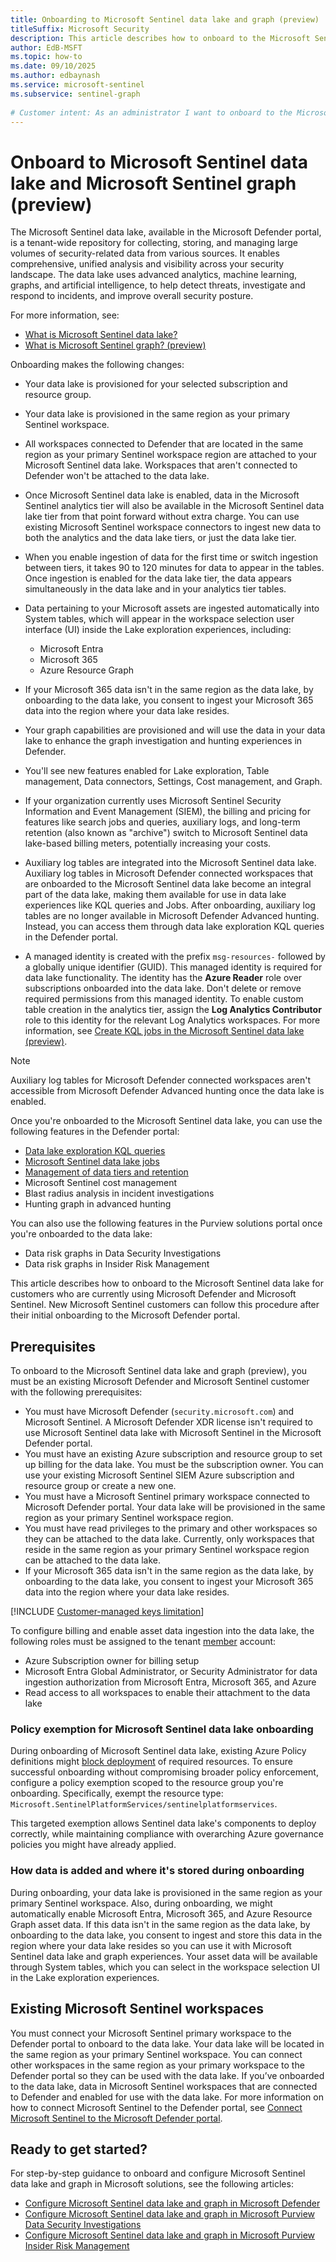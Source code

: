 ```yaml
---
title: Onboarding to Microsoft Sentinel data lake and graph (preview)
titleSuffix: Microsoft Security  
description: This article describes how to onboard to the Microsoft Sentinel data lake and graph
author: EdB-MSFT
ms.topic: how-to  
ms.date: 09/10/2025
ms.author: edbaynash
ms.service: microsoft-sentinel
ms.subservice: sentinel-graph
  
# Customer intent: As an administrator I want to onboard to the Microsoft Sentinel data lake so that I can benefit from the storage and analysis capabilities of the data lake.
---
```

  
# Onboard to Microsoft Sentinel data lake and Microsoft Sentinel graph (preview)

The Microsoft Sentinel data lake, available in the Microsoft Defender portal, is a tenant-wide repository for collecting, storing, and managing large volumes of security-related data from various sources. It enables comprehensive, unified analysis and visibility across your security landscape. The data lake uses advanced analytics, machine learning, graphs, and artificial intelligence, to help detect threats, investigate and respond to incidents, and improve overall security posture.

For more information, see:
- [What is Microsoft Sentinel data lake?](sentinel-lake-overview.md) 
-	[What is Microsoft Sentinel graph? (preview)](sentinel-graph-overview.md)

Onboarding makes the following changes:

+ Your data lake is provisioned for your selected subscription and resource group.

+ Your data lake is provisioned in the same region as your primary Sentinel workspace.

+ All workspaces connected to Defender that are located in the same region as your primary Sentinel workspace region are attached to your Microsoft Sentinel data lake. Workspaces that aren't connected to Defender won't be attached to the data lake.

+ Once Microsoft Sentinel data lake is enabled, data in the Microsoft Sentinel analytics tier will also be available in the Microsoft Sentinel data lake tier from that point forward without extra charge. You can use existing Microsoft Sentinel workspace connectors to ingest new data to both the analytics and the data lake tiers, or just the data lake tier.

+ When you enable ingestion of data for the first time or switch ingestion between tiers, it takes 90 to 120 minutes for data to appear in the tables. Once ingestion is enabled for the data lake tier, the data appears simultaneously in the data lake and in your analytics tier tables.

+ Data pertaining to your Microsoft assets are ingested automatically into System tables, which will appear in the workspace selection user interface (UI) inside the Lake exploration experiences, including:
  - Microsoft Entra
  - Microsoft 365
  - Azure Resource Graph

+ If your Microsoft 365 data isn't in the same region as the data lake, by onboarding to the data lake, you consent to ingest your Microsoft 365 data into the region where your data lake resides.

+ Your graph capabilities are provisioned and will use the data in your data lake to enhance the graph investigation and hunting experiences in Defender.

+ You'll see new features enabled for Lake exploration, Table management, Data connectors, Settings, Cost management, and Graph.

+ If your organization currently uses Microsoft Sentinel Security Information and Event Management (SIEM), the billing and pricing for features like search jobs and queries, auxiliary logs, and long-term retention (also known as "archive") switch to Microsoft Sentinel data lake-based billing meters, potentially increasing your costs.

+ Auxiliary log tables are integrated into the Microsoft Sentinel data lake. Auxiliary log tables in Microsoft Defender connected workspaces that are onboarded to the Microsoft Sentinel data lake become an integral part of the data lake, making them available for use in data lake experiences like KQL queries and Jobs. After onboarding, auxiliary log tables are no longer available in Microsoft Defender Advanced hunting. Instead, you can access them through data lake exploration KQL queries in the Defender portal.

+ A managed identity is created with the prefix  `msg-resources-` followed by a globally unique identifier (GUID). This managed identity is required for data lake functionality. The identity has the **Azure Reader** role over subscriptions onboarded into the data lake. Don't delete or remove required permissions from this managed identity. To enable custom table creation in the analytics tier, assign the **Log Analytics Contributor** role to this identity for the relevant Log Analytics workspaces. For more information, see [Create KQL jobs in the Microsoft Sentinel data lake (preview)](./kql-jobs.md#permissions).

> [!NOTE]
> Auxiliary log tables for Microsoft Defender connected workspaces aren't accessible from Microsoft Defender Advanced hunting once the data lake is enabled.

Once you're onboarded to the Microsoft Sentinel data lake, you can use the following features in the Defender portal:

+ [Data lake exploration KQL queries](kql-overview.md)
+ [Microsoft Sentinel data lake jobs](kql-jobs.md)
+ [Management of data tiers and retention](../manage-data-overview.md)
+ Microsoft Sentinel cost management
+ Blast radius analysis in incident investigations
+ Hunting graph in advanced hunting

You can also use the following features in the Purview solutions portal once you're onboarded to the data lake:
+ Data risk graphs in Data Security Investigations
+ Data risk graphs in Insider Risk Management

This article describes how to onboard to the Microsoft Sentinel data lake for customers who are currently using Microsoft Defender and Microsoft Sentinel. New Microsoft Sentinel customers can follow this procedure after their initial onboarding to the Microsoft Defender portal.

## Prerequisites

To onboard to the Microsoft Sentinel data lake and graph (preview), you must be an existing Microsoft Defender and Microsoft Sentinel customer with the following prerequisites:

+ You must have Microsoft Defender (`security.microsoft.com`) and Microsoft Sentinel. A Microsoft Defender XDR license isn't required to use Microsoft Sentinel data lake with Microsoft Sentinel in the Microsoft Defender portal.
+ You must have an existing Azure subscription and resource group to set up billing for the data lake. You must be the subscription owner. You can use your existing Microsoft Sentinel SIEM Azure subscription and resource group or create a new one.
+ You must have a Microsoft Sentinel primary workspace connected to Microsoft Defender portal. Your data lake will be provisioned in the same region as your primary Sentinel workspace region.
+ You must have read privileges to the primary and other workspaces so they can be attached to the data lake. Currently, only workspaces that reside in the same region as your primary Sentinel workspace region can be attached to the data lake.
+ If your Microsoft 365 data isn't in the same region as the data lake, by onboarding to the data lake, you consent to ingest your Microsoft 365 data into the region where your data lake resides.

[!INCLUDE [Customer-managed keys limitation](../includes/customer-managed-keys-limitation.md)]

To configure billing and enable asset data ingestion into the data lake, the following roles must be assigned to the tenant [member](/entra/fundamentals/users-default-permissions) account:

+ Azure Subscription owner for billing setup
+ Microsoft Entra Global Administrator, or Security Administrator for data ingestion authorization from Microsoft Entra, Microsoft 365, and Azure
+ Read access to all workspaces to enable their attachment to the data lake

### Policy exemption for Microsoft Sentinel data lake onboarding

During onboarding of Microsoft Sentinel data lake, existing Azure Policy definitions might [block deployment](./sentinel-lake-onboard-defender.md#dl103) of required resources. To ensure successful onboarding without compromising broader policy enforcement, configure a policy exemption scoped to the resource group you're onboarding.
Specifically, exempt the resource type: `Microsoft.SentinelPlatformServices/sentinelplatformservices`.

This targeted exemption allows Sentinel data lake's components to deploy correctly, while maintaining compliance with overarching Azure governance policies you might have already applied.

### How data is added and where it's stored during onboarding

During onboarding, your data lake is provisioned in the same region as your primary Sentinel workspace. Also, during onboarding, we might automatically enable Microsoft Entra, Microsoft 365, and Azure Resource Graph asset data. If this data isn't in the same region as the data lake, by onboarding to the data lake, you consent to ingest and store this data in the region where your data lake resides so you can use it with Microsoft Sentinel data lake and graph experiences. Your asset data will be available through System tables, which you can select in the workspace selection UI in the Lake exploration experiences. 


## Existing Microsoft Sentinel workspaces

You must connect your Microsoft Sentinel primary workspace to the Defender portal to onboard to the data lake. Your data lake will be located in the same region as your primary Sentinel workspace. You can connect other workspaces in the same region as your primary workspace to the Defender portal so they can be used with the data lake. If you’ve onboarded to the data lake, data in Microsoft Sentinel workspaces that are connected to Defender and enabled for use with the data lake. For more information on how to connect Microsoft Sentinel to the Defender portal, see [Connect Microsoft Sentinel to the Microsoft Defender portal](/unified-secops-platform/microsoft-sentinel-onboard).

## Ready to get started?

For step-by-step guidance to onboard and configure Microsoft Sentinel data lake and graph in Microsoft solutions, see the following articles:

+ [Configure Microsoft Sentinel data lake and graph in Microsoft Defender](sentinel-lake-onboard-defender.md)
+ [Configure Microsoft Sentinel data lake and graph in Microsoft Purview Data Security Investigations](/purview/data-security-investigations)
+ [Configure Microsoft Sentinel data lake and graph in Microsoft Purview Insider Risk Management](/purview/insider-risk-management)
